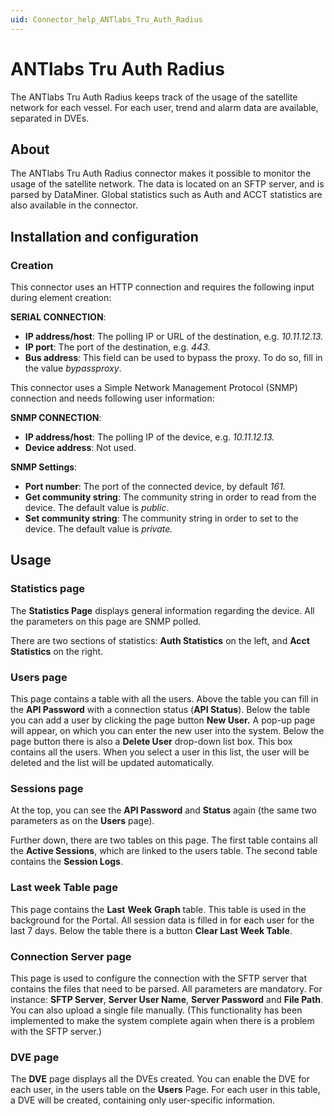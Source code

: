 ```yaml
---
uid: Connector_help_ANTlabs_Tru_Auth_Radius
---
```


# ANTlabs Tru Auth Radius

The ANTlabs Tru Auth Radius keeps track of the usage of the satellite network for each vessel. For each user, trend and alarm data are available, separated in DVEs.

## About

The ANTlabs Tru Auth Radius connector makes it possible to monitor the usage of the satellite network. The data is located on an SFTP server, and is parsed by DataMiner. Global statistics such as Auth and ACCT statistics are also available in the connector.

## Installation and configuration

### Creation

This connector uses an HTTP connection and requires the following input during element creation:

**SERIAL CONNECTION**:

- **IP address/host**: The polling IP or URL of the destination, e.g. *10.11.12.13.*
- **IP port**: The port of the destination, e.g. *443*.
- **Bus address**: This field can be used to bypass the proxy. To do so, fill in the value *bypassproxy*.

This connector uses a Simple Network Management Protocol (SNMP) connection and needs following user information:

**SNMP CONNECTION**:

- **IP address/host**: The polling IP of the device, e.g. *10.11.12.13.*
- **Device address**: Not used.

**SNMP Settings**:

- **Port number**: The port of the connected device, by default *161.*
- **Get community string**: The community string in order to read from the device. The default value is *public*.
- **Set community string**: The community string in order to set to the device. The default value is *private.*

## Usage

### Statistics page

The **Statistics Page** displays general information regarding the device. All the parameters on this page are SNMP polled.

There are two sections of statistics: **Auth Statistics** on the left, and **Acct Statistics** on the right.

### Users page

This page contains a table with all the users. Above the table you can fill in the **API Password** with a connection status (**API Status**). Below the table you can add a user by clicking the page button **New User.** A pop-up page will appear, on which you can enter the new user into the system. Below the page button there is also a **Delete User** drop-down list box. This box contains all the users. When you select a user in this list, the user will be deleted and the list will be updated automatically.

### Sessions page

At the top, you can see the **API Password** and **Status** again (the same two parameters as on the **Users** page).

Further down, there are two tables on this page. The first table contains all the **Active Sessions**, which are linked to the users table. The second table contains the **Session Logs**.

### Last week Table page

This page contains the **Last** **Week** **Graph** table. This table is used in the background for the Portal. All session data is filled in for each user for the last 7 days. Below the table there is a button **Clear Last Week Table**.

### Connection Server page

This page is used to configure the connection with the SFTP server that contains the files that need to be parsed. All parameters are mandatory. For instance: **SFTP Server**, **Server User Name**, **Server Password** and **File Path**.
You can also upload a single file manually. (This functionality has been implemented to make the system complete again when there is a problem with the SFTP server.)

### DVE page

The **DVE** page displays all the DVEs created. You can enable the DVE for each user, in the users table on the **Users** Page. For each user in this table, a DVE will be created, containing only user-specific information.

